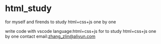 # html_study
for myself and firends to study html+css+js one by one

write code with vscode 
language:html+css+js
for to study html+css+js one by one
contact email:zhang_zlin@aliyun.com
